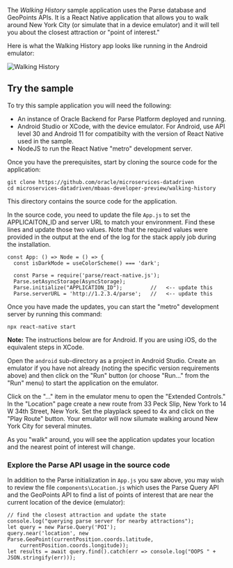 
The *Walking History* sample application uses the Parse database and GeoPoints APIs.  It is a React Native application
that allows you to walk around New York City (or simulate that in a device emulator) and it will tell you about the
closest attraction or "point of interest."

Here is what the Walking History app looks like running in the Android emulator:

![Walking History](../../mbaas-walking-history.png)

## Try the sample

To try this sample application you will need the following: 

- An instance of Oracle Backend for Parse Platform deployed and running.
- Android Studio or XCode, with the device emulator.
  For Android, use API level 30 and Android 11 for compatibilty with the version of React Native used in the sample.
- NodeJS to run the React Native "metro" development server. 

Once you have the prerequisites, start by cloning the source code for the application:

```
git clone https://github.com/oracle/microservices-datadriven
cd microservices-datadriven/mbaas-developer-preview/walking-history
```

This directory contains the source code for the application.    

In the source code, you need to update the file `App.js` to set the APPLICAITON_ID and server URL to match your environment.
Find these lines and update those two values.  Note that the required values were provided in the output at the end of
the log for the stack apply job during the installation.

```
const App: () => Node = () => {
  const isDarkMode = useColorScheme() === 'dark';

  const Parse = require('parse/react-native.js');
  Parse.setAsyncStorage(AsyncStorage);
  Parse.initialize("APPLICATION_ID");         //   <-- update this
  Parse.serverURL = 'http://1.2.3.4/parse';   //   <-- update this
```

Once you have made the updates, you can start the "metro" development server by running this command:

```
npx react-native start
```

**Note:** The instructions below are for Android.  If you are using iOS, do the equivalent steps in XCode.

Open the `android` sub-directory as a project in Android Studio.  Create an emulator if you have not already (noting the
specific version requirements above) and then click on the "Run" button (or choose "Run..." from the "Run" menu) to start
the application on the emulator.

Click on the "..." item in the emulator menu to open the "Extended Controls."  In the "Location" page create a new
route from 33 Peck Slip, New York to 14 W 34th Street, New York.  Set the playplack speed to 4x and click on the
"Play Route" button.  Your emulator will now silumate walking around New York City for several minutes. 

As you "walk" around, you will see the application updates your location and the nearest point of interest
will change.

### Explore the Parse API usage in the source code

In addition to the Parse initialization in `App.js` you saw above, you may wish to review the file
`components\Location.js` which uses the Parse Query API and the GeoPoints API to find a list of points of
interest that are near the current location of the device (emulator):

```
// find the closest attraction and update the state
console.log("querying parse server for nearby attractions");
let query = new Parse.Query('POI');
query.near('location', new Parse.GeoPoint(currentPosition.coords.latitude,
    currentPosition.coords.longitude));
let results = await query.find().catch(err => console.log("OOPS " + JSON.stringify(err)));
```

